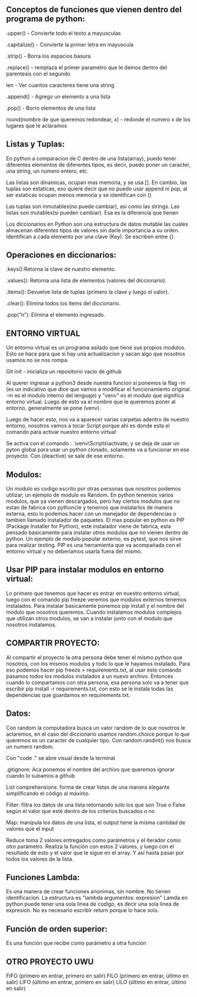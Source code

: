 Conceptos de funciones que vienen dentro del programa de python:
--------------------------------------------------------------

.upper() - Convierte todo el texto a mayusculas

.capitalize() - Convierte la primer letra en mayuscula

.strip() - Borra los espacios basura

.replace() - remplaza el primer parametro que le demos dentro del parentesis con el segundo

len - Ver cuantos caracteres tiene una string

.append() - Agrego un elemento a una lista

.pop() - Borro elementos de una lista

round(nombre de que queremos redondear, x) -  redonde el numero x de los lugares que le aclaramos

Listas y Tuplas:
--------------

En python a comparacion de C dentro de una lista(array), puedo tener diferentes elementos de diferentes tipos, es decir, puedo poner un caracter, una string, un numero entero, etc.

Las listas son dinamicas, ocupan mas memoria, y se usa []. En cambio, las tuplas son estaticas, eso quiere decir que no puedo usar append ni pop, al ser estaticas ocupan menos memoria y se identifican con ()

Las tuplas son inmutables(no puede cambiar), asi como las strings. Las listas son mutables(si pueden cambiar). Esa es la diferencia que tienen

Los diccionarios en Python son una estructura de datos mutable las cuales almacenan diferentes tipos de valores sin darle importancia a su orden. Identifican a cada elemento por una clave (Key). Se escriben entre {}.

Operaciones en diccionarios:
-----------------------------

.keys():Retorna la clave de nuestro elemento.

.values(): Retorna una lista de elementos (valores del diccionario).

.items(): Devuelve lista de tuplas (primero la clave y luego el valor).

.clear(): Elimina todos los items del diccionario.

.pop(“n”): Elimina el elemento ingresado.


ENTORNO VIRTUAL
---------------

Un entorno virtual es un programa asilado que tiene sus propios modulos. Esto se hace para que si hay una actualizacion y sacan algo que nosotros usamos no se nos rompa.

Git init - inicializa un repositorio vacio de github

Al querer ingresar a python3 desde nuestra funcion si ponemos la flag -m (es un indicativo que dice que vamos a modificar el funcionamiento original. -m es el modulo interno del lenguaje) y "venv" es el modulo que significa entorno virtual. Luego de esto va el nombre que le queremos poner al entorno, generalmente se pone (venv).

Luego de hacer esto, nos va a aparecer varias carpetas adentro de nuestro entorno, nosotros vamos a tocar Script porque ahi es donde esta el comando para activar nuestro entorno virtual

Se activa con el comando : .\venv\Scripts\activate, y se deja de usar un pyton global para usar un python clonado, solamente va a funcionar en ese proyecto. Con (deactive) se sale de ese entorno.

Modulos:
-------

Un modulo es codigo escrito por otras personas que nosotros podemos utilizar, un ejemplo de modulo es Random.
En python tenemos varios modulos, que ya vienen descargados, pero hay ciertos modulos que no estan de fabrica con pythoncle y tenemos que instalarlos de manera externa, esto lo podemos hacer con un manejador de dependencias o tambien llamado instalador de paquetes. El mas popular en python es PIP (Package Installer for Python), este instalador viene de fabrica, esta pensado basicamente para instalar otros modulos que no vienen dentro de python. Un ejemplo de modulo popular externo, es pytest, que nos sirve para realizar testing. PIP es una herramienta que va acompañada con el entorno virtual y no deberiamos usarla fuera del mismo.

Usar PIP para instalar modulos en entorno virtual:
-------------------------------------------------

Lo primero que tenemos que hacer es entrar en nuestro entorno virtual, luego con el comando pip freeze veremos que modulos externos tenemos instalados.
Para instalar basicamente ponemos pip install y el nombre del modulo que nosotros queremos. Cuando instalamos modulos complejos que utilizan otros modulos, se van a instalar junto con el modulo que nosotros instalamos.

COMPARTIR PROYECTO: 
-----------------

Al compartir el proyecto la otra persona debe tener el mismo python que nosotros, con los mismos modulos y todo lo que le hayamos instalado. Para eso podemos hacer pip freeze > requirements.txt, al usar este comando pasamos todos los modulos instalados a un nuevo archivo. Entonces cuando lo compartamos con otra persona, esa persona solo va a tener que escribir pip install -r requirements.txt, con esto se le instala todas las dependencias que guardamos en requirements.txt.

Datos:
------

Con random la computadora busca un valor random de lo que nosotros le aclaremos, en el caso del diccionario usamos random.choice porque lo que queremos es un caracter de cualquier tipo. Con random.randint() nos busca un numero random.

Con "code ." se abre visual desde la terminal

.gitignore: Aca ponemos el nombre del archivo que queremos ignorar cuando lo subamos a github

List comprehensions: forma de crear listas de una manera elegante simplificando el código al máximo.

Filter: filtra los datos de una lista retornando solo los que son True o False según el valor que esté dentro de los criterios buscados o no

Map: manipula los datos de una lista, el output tiene la misma cantidad de valores que el input

Reduce toma 2 valores entregados como parámetros y el iterador como otro parámetro. Realiza la función con estos 2 valores, y luego con el resultado de esto y el valor que le sigue en el array. Y así hasta pasar por todos los valores de la lista.

Funciones Lambda:
------------------
Es una manera de crear funciones anonimas, sin nombre. No tienen identificacion. La estructura es "lambda argumentos: expresion" Lamda en python puede tener una sola linea de codigo, es decir una sola linea de expresion.
No es necesario escribir return porque lo hace solo.

Función de orden superior:
---------------------------
Es una función que recibe como parámetro a otra función

OTRO PROYECTO UWU
-----------------

FIFO (primero en entrar, primero en salir)
FILO (primero en entrar, último en salir)
LIFO (último en entrar, primero en salir)
LILO (último en entrar, último en salir)
